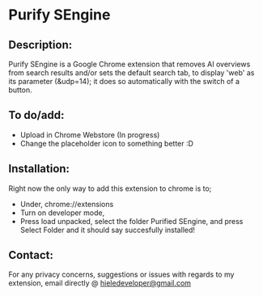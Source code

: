 # Purify SEngine


## Description:

Purify SEngine is a Google Chrome extension that removes AI overviews from search results and/or sets the default search tab, to display 'web' as its parameter (&udp=14); it does so automatically with the switch of a button.

## To do/add:
* Upload in Chrome Webstore (In progress)
* Change the placeholder icon to something better :D

## Installation:
Right now the only way to add this extension to chrome is to;
* Under, chrome://extensions 
* Turn on developer mode,
* Press load unpacked, select the folder Purified SEngine, and press Select Folder
and it should say succesfully installed!

## Contact:

For any privacy concerns, suggestions or issues with regards to my extension, email directly @ hieledeveloper@gmail.com

